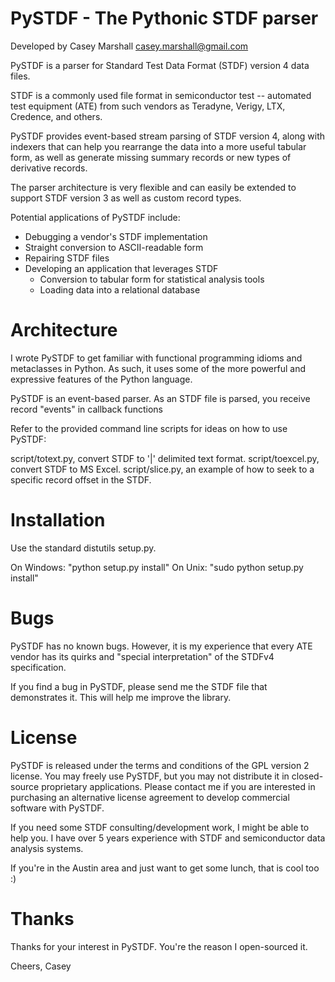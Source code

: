 PySTDF - The Pythonic STDF parser
=================================
Developed by Casey Marshall <casey.marshall@gmail.com>

PySTDF is a parser for Standard Test Data Format (STDF) version 4 data
files.

STDF is a commonly used file format in semiconductor test -- automated
test equipment (ATE) from such vendors as Teradyne, Verigy, LTX, Credence,
and others.


PySTDF provides event-based stream parsing of STDF version 4, along with
indexers that can help you rearrange the data into a more useful tabular
form, as well as generate missing summary records or new types of
derivative records.

The parser architecture is very flexible and can easily be extended to
support STDF version 3 as well as custom record types.

Potential applications of PySTDF include:
* Debugging a vendor's STDF implementation
* Straight conversion to ASCII-readable form
* Repairing STDF files
* Developing an application that leverages STDF
  - Conversion to tabular form for statistical analysis tools
  - Loading data into a relational database

Architecture
============
I wrote PySTDF to get familiar with functional programming idioms and
metaclasses in Python.  As such, it uses some of the more powerful and 
expressive features of the Python language.

PySTDF is an event-based parser.  As an STDF file is parsed, you receive
record "events" in callback functions

Refer to the provided command line scripts for ideas on how to use PySTDF:

script/totext.py, convert STDF to '|' delimited text format.
script/toexcel.py, convert STDF to MS Excel.
script/slice.py, an example of how to seek to a specific record offset in the STDF.

Installation
============
Use the standard distutils setup.py.

On Windows: "python setup.py install"
On Unix: "sudo python setup.py install"

Bugs
====
PySTDF has no known bugs.  However, it is my experience that every ATE vendor 
has its quirks and "special interpretation" of the STDFv4 specification.

If you find a bug in PySTDF, please send me the STDF file that demonstrates it.
This will help me improve the library.

License
=======
PySTDF is released under the terms and conditions of the GPL version 2 license.
You may freely use PySTDF, but you may not distribute it in closed-source 
proprietary applications.  Please contact me if you are interested in 
purchasing an alternative license agreement to develop commercial software 
with PySTDF.

If you need some STDF consulting/development work, I might be able to help you.
I have over 5 years experience with STDF and semiconductor data analysis 
systems.

If you're in the Austin area and just want to get some lunch, that is cool too :)

Thanks
======
Thanks for your interest in PySTDF.  You're the reason I open-sourced it.

Cheers,
Casey
